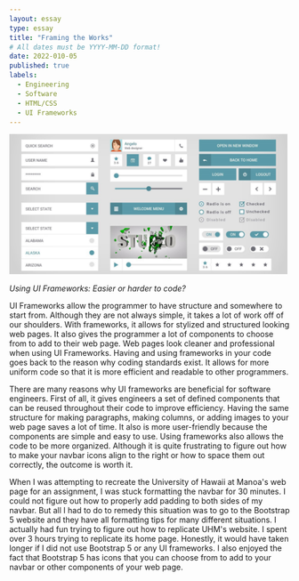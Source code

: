 ```yaml
---
layout: essay
type: essay
title: "Framing the Works"
# All dates must be YYYY-MM-DD format!
date: 2022-010-05
published: true
labels:
  - Engineering
  - Software
  - HTML/CSS
  - UI Frameworks
---
```


<img width="500px" class="rounded float-start pe-4" src="../img/frameworks.jpeg">

*Using UI Frameworks: Easier or harder to code?*

<p> UI Frameworks allow the programmer to have structure and somewhere to start from. Although they are not always simple, it takes a lot of work off of our shoulders. With frameworks, it allows for stylized and structured looking web pages. It also gives the programmer a lot of components to choose from to add to their web page. Web pages look cleaner and professional when using UI Frameworks. Having and using frameworks in your code goes back to the reason why coding standards exist. It allows for more uniform code so that it is more efficient and readable to other programmers.
</p>

<p> There are many reasons why UI frameworks are beneficial for software engineers. First of all, it gives engineers a set of defined components that can be reused throughout their code to improve efficiency. Having the same structure for making paragraphs, making columns, or adding images to your web page saves a lot of time. It also is more user-friendly because the components are simple and easy to use. Using frameworks also allows the code to be more organized. Although it is quite frustrating to figure out how to make your navbar icons align to the right or how to space them out correctly, the outcome is worth it.
</p>

<p> When I was attempting to recreate the University of Hawaii at Manoa's web page for an assignment, I was stuck formatting the navbar for 30 minutes. I could not figure out how to properly add padding to both sides of my navbar. But all I had to do to remedy this situation was to go to the Bootstrap 5 website and they have all formatting tips for many different situations. I actually had fun trying to figure out how to replicate UHM's website. I spent over 3 hours trying to replicate its home page. Honestly, it would have taken longer if I did not use Bootstrap 5 or any UI frameworks. I also enjoyed the fact that Bootstrap 5 has icons that you can choose from to add to your navbar or other components of your web page.
</p>

